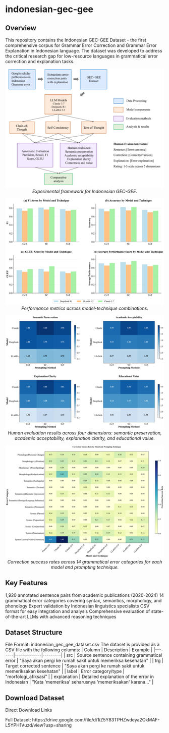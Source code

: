 # indonesian-gec-gee
## Overview
This repository contains the Indonesian GEC-GEE Dataset - the first comprehensive corpus for Grammar Error Correction and Grammar Error Explanation in Indonesian language. The dataset was developed to address the critical research gap for low-resource languages in grammatical error correction and explanation tasks.

<p align="center">
  <img src="figure1.pdf" alt="IGED Architecture"/>
  <br>
  <em>Experimental framework for Indonesian GEC-GEE.</em>
</p>

<p align="center">
  <img src="Figure2_PerformanceMetrics.pdf" alt="IGED Architecture"/>
  <br>
  <em>Performance metrics across model-technique combinations.</em>
</p>

<p align="center">
  <img src="Figure3_HumanEvaluation.pdf" alt="IGED Architecture"/>
  <br>
  <em>Human evaluation results across four dimensions: semantic preservation, academic acceptability, explanation clarity, and educational value.</em>
</p>

<p align="center">
  <img src="Figure4_ErrorCategoryAnalysis.pdf" alt="IGED Architecture"/>
  <br>
  <em>Correction success rates across 14 grammatical error categories for each model and prompting technique.</em>
</p>

## Key Features
1,920 annotated sentence pairs from academic publications (2020-2024)
14 grammatical error categories covering syntax, semantics, morphology, and phonology
Expert validation by Indonesian linguistics specialists
CSV format for easy integration and analysis
Comprehensive evaluation of state-of-the-art LLMs with advanced reasoning techniques

## Dataset Structure
File Format: indonesian_gec_gee_dataset.csv
The dataset is provided as a CSV file with the following columns:
| Column | Description | Example |
|--------|-------------|---------|
| src | Source sentence containing grammatical error | "Saya akan pergi ke rumah sakit untuk memeriksa kesehatan" |
| trg | Target corrected sentence | "Saya akan pergi ke rumah sakit untuk memeriksakan kesehatan" |
| label | Error category/type | "morfologi_afiksasi" |
| explanation | Detailed explanation of the error in Indonesian | "Kata 'memeriksa' seharusnya 'memeriksakan' karena..." |

## Download Dataset
Direct Download Links
<p>Full Dataset: https://drive.google.com/file/d/1iZ5Y83TPHZwdeya2OkMAF-L5YPH1Vuzd/view?usp=sharing</p>
